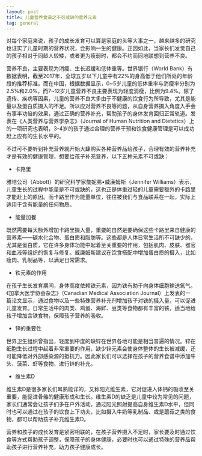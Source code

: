 ```yaml
---
layout: post
title: 儿童营养食谱之不可或缺的营养元素
tag: general
---
```

对每个家庭来说，孩子的成长发育可以算是家庭的头等大事之一，越来越多的研究也证实了儿童时期的营养状况，会影响一生的健康。正因如此，当家长们发觉自己的孩子相对于同龄人较矮，或者更为瘦弱时，都会不约而同地联想到营养不良。

营养不良，主要表现为消瘦、生长迟缓和低体重等。世界银行（World Bank）有数据表明，截至2017年，全球五岁以下儿童中有22%的身高低于他们所处的年龄段的推荐标准。而在中国，根据数据显示，0~5岁儿童的低体重率与消瘦率分别为2.5%和2.0%，而7~12岁儿童营养不良主要表现为轻度消瘦，比例为9.4%。除了遗传、疾病等因素，儿童的营养不良大多由于不健康的饮食行为所导致，尤其是能量以及蛋白质摄入的不足。所以应对营养不良等问题，从自身营养摄入角度入手会有事半功倍的效果，通过正确的营养补充，帮助孩子的身体发育回归正常轨道。发表在《人类营养与营养学杂志》（Journal of Human Nutrition and Dietetics）上的一项研究也表明，3-4岁的孩子通过合理的营养干预和饮食健康管理是可以成功赶上应有的生长水平的。

<!--break-->

不过可不要听到补充营养就开始大肆购买各种营养品给孩子，合理有效的营养补充才是有效的健康管理，想要给孩子补充营养，以下五种元素不可或缺：

* 卡路里

雅培公司（Abbott）的研究科学家詹妮弗•威廉姆斯（Jennifer Williams）表示，儿童生长的过程中能量是不可或缺的，这也正是体重过轻的儿童需要额外的卡路里才能赶上的原因。而卡路里作为能量单位，往往被我们与食品联系在一起，实际上适用于含有能量的任何物质。

* 能量加餐

既然需要每天额外增加卡路里摄入量，重要的自然是要确保这些卡路里来自健康的营养素——碳水化合物、蛋白质和脂肪等。这些都是人体日常生活所不可缺少的，尤其是蛋白质，它在许多身体功能中起着至关重要的作用，包括肌肉、皮肤、器官和血液等组织的恢复与修复。威廉姆斯建议在饮食搭配中增加蛋白质的摄入，比如瘦肉、乳制品等，以满足日常需求。

* 铁元素的作用

在孩子生长发育期间，身体高度依赖铁元素，因为铁有助于向身体细胞输送氧气。《加拿大医学协会杂志》（Canadian Medical Association Journal）上发表的一篇论文显示，通过食物以及一些特殊营养补充剂增加孩子对铁的摄入量，可以促进儿童发育。日常生活中的肉类、鸡蛋、海鲜、豆类等食物都有丰富的铁，适当地给孩子增加含铁食物，保障孩子营养的吸收。

* 锌的重要性

世界卫生组织曾指出，轻度到中度的缺锌在世界各地可能是相当普遍的情况。锌在细胞生长过程中起着非常重要的作用，缺少锌元素会使身体整体的生长被减缓，还可能降低对外部感染源的抵抗力。因此家长们可以选择在孩子的营养食谱中添加牛头、菠菜、虾等食物，进行锌的补充。

* 维生素D

维生素D是很多家长们耳熟能详的，又称阳光维生素，它对促进人体钙的吸收至关重要，能促进骨骼的健康形成和生长。维生素D的缺乏是儿童中较为常见的问题，家长们通常会让孩子们多在户外活动，通过阳光照射提高自身维生素D水平，但同时也可以通过在孩子的饮食上下功夫，比如摄入牛奶等乳制品、或是蘑菇之类的食物，都可以帮助孩子补充维生素D。

营养和孩子的成长发育是紧密相联的，在孩子营养摄入不足时，家长要及时通过饮食等方式帮助孩子调整，保障孩子的身体健康，必要时也可以通过特殊的营养品帮助孩子进行营养补充，助力孩子健康成长。
